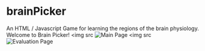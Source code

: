 # brainPicker
An HTML / Javascript Game for learning the regions of the brain physiology.
Welcome to Brain Picker!
<img src ![Main Page](https://imgur.com/a/kxhXP6r)
<img src ![Evaluation Page](https://imgur.com/a/DIwsV38)

